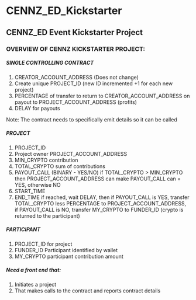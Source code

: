 # CENNZ_ED_Kickstarter

## CENNZ_ED Event Kickstarter Project

### OVERVIEW OF CENNZ KICKSTARTER PROJECT:

##### SINGLE CONTROLLING CONTRACT
1. CREATOR_ACCOUNT_ADDRESS (Does not change)
2. Create unique PROJECT_ID (new ID incremented +1 for each new project)
3. PERCENTAGE of transfer to return to CREATOR_ACCOUNT_ADDRESS on payout to PROJECT_ACCOUNT_ADDRESS (profits)
4. DELAY for payouts

Note: The contract needs to specifically emit details so it can be called

##### PROJECT
1. PROJECT_ID
2. Project owner PROJECT_ACCOUNT_ADDRESS
3. MIN_CRYPTO contribution
4. TOTAL_CRYPTO sum of contributions
5. PAYOUT_CALL (BINARY - YES/NO) if TOTAL_CRYPTO > MIN_CRYPTO then PROJECT_ACCOUNT_ADDRESS can make PAYOUT_CALL can = YES, otherwise NO
6. START_TIME
7. END_TIME if reached, wait DELAY, then if PAYOUT_CALL is YES, transfer TOTAL_CRYPTO less PERCENTAGE to PROJECT_ACCOUNT_ADDRESS, if PAYOUT_CALL is NO, transfer MY_CRYPTO to FUNDER_ID (crypto is returned to the participant)

##### PARTICIPANT
1. PROJECT_ID for project
2. FUNDER_ID Participant identified by wallet
3. MY_CRYPTO participant contribution amount

##### Need a front end that:
1. Initiates a project
2. That makes calls to the contract and reports contract details
